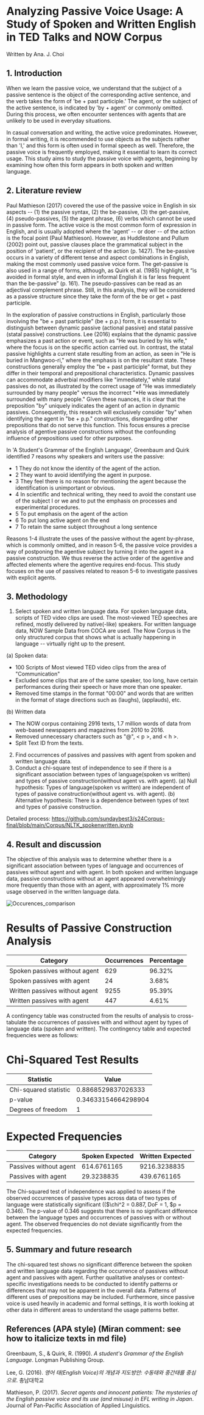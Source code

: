# Analyzing Passive Voice Usage: A Study of Spoken and Written English in TED Talks and NOW Corpus

Written by Ana. J. Choi

## 1. Introduction
  When we learn the passive voice, we understand that the subject of a passive sentence is the object of the corresponding active sentence, and the verb takes the form of 'be + past participle.' The agent, or the subject of the active sentence, is indicated by 'by + agent' or commonly omitted. During this process, we often encounter sentences with agents that are unlikely to be used in everyday situations.

In casual conversation and writing, the active voice predominates. However, in formal writing, it is recommended to use objects as the subjects rather than 'I,' and this form is often used in formal speech as well. Therefore, the passive voice is frequently employed, making it essential to learn its correct usage. This study aims to study the passive voice with agents, beginning by examining how often this form appears in both spoken and written language.

## 2. Literature review
Paul Mathieson (2017) covered the use of the passive voice in English in six aspects -- (1) the passive syntax, (2) the be-passive, (3) the get-passive, (4) pseudo-passives, (5) the agent phrase, (6) verbs which cannot be used in passive form. The active voice is the most common form of expression in English, and is usually adopted where the 'agent' -- or doer -- of the action is the focal point (Paul Mathieson). However, as Huddlestone and Pullum (2002) point out, passive clauses place the grammatical subject in the position of 'patient', or the recipient of the action (p. 1427). The be-passive occurs in a variety of different tense and aspect combinations in English, making the most commonly used passive voice form. The get-passive is also used in a range of forms, although, as Quirk et al. (1985) highlight, it “is avoided in formal style, and even in informal English it is far less frequent than the be-passive” (p. 161). The pseudo-passives can be read as an adjectival complement phrase. Still, in this analysis, they will be considered as a passive structure since they take the form of the be or get + past participle. 

In the exploration of passive constructions in English, particularly those involving the "be + past participle" (be + p.p.) form, it is essential to distinguish between dynamic passive (actional passive) and statal passive (statal passive) constructions. Lee (2016) explains that the dynamic passive emphasizes a past action or event, such as "He was buried by his wife," where the focus is on the specific action carried out. In contrast, the statal passive highlights a current state resulting from an action, as seen in "He is buried in Mangwoo-ri," where the emphasis is on the resultant state. These constructions generally employ the "be + past participle" format, but they differ in their temporal and prepositional characteristics. Dynamic passives can accommodate adverbial modifiers like "immediately," while statal passives do not, as illustrated by the correct usage of "He was immediately surrounded by many people" versus the incorrect "*He was immediately surrounded with many people." Given these nuances, it is clear that the preposition "by" uniquely indicates the agent of an action in dynamic passives. Consequently, this research will exclusively consider "by" when identifying the agent in "be + p.p." constructions, disregarding other prepositions that do not serve this function. This focus ensures a precise analysis of agentive passive constructions without the confounding influence of prepositions used for other purposes.

In 'A Student's Grammar of the English Language', Greenbaum and Quirk identified 7 reasons why speakers and writers use the passive:
+ 1 They do not know the identity of the agent of the action. 
+ 2 They want to avoid identifying the agent in purpose.
+ 3 They feel there is no reason for mentioning the agent because the identification is unimportant or obvious.
+ 4 In scientific and technical writing, they need to avoid the constant use of the subject I or we and to put the emphasis on processes and experimental procedures.
+ 5 To put emphasis on the agent of the action
+ 6 To put long active agent on the end
+ 7 To retain the same subject throughout a long sentence
  
Reasons 1-4 illustrate the uses of the passive without the agent by-phrase, which is commonly omitted, and in reason 5-6, the passive voice provides a way of postponing the agentive subject by turning it into the agent in a passive construction. We thus reverse the active order of the agentive and affected elements where the agentive requires end-focus. This study focuses on the use of passives related to reason 5-6 to investigate passives with explicit agents. 

## 3. Methodology

1) Select spoken and written language data. 
For spoken language data, scripts of TED video clips are used. The most-viewed TED speeches are refined, mostly delivered by native(-like) speakers. 
For written language data, NOW Sample Data from COCA are used. The Now Corpus is the only structured corpus that shows what is actually happening in language -- virtually right up to the present.

(a) Spoken data: 
+ 100 Scripts of Most viewed TED video clips from the area of "Communication"
+ Excluded some clips that are of the same speaker, too long, have certain performances during their speech or have more than one speaker.
+ Removed time stamps in the format "00:00" and words that are written in the format of stage directions such as (laughs), (applauds), etc.

(b) Written data
+ The NOW corpus containing 2916 texts, 1.7 million words of data from web-based newspapers and magazines from 2010 to 2016.
+ Removed unnecessary characters such as "@", < p >, and < h >.
+ Split Text ID from the texts.

2) Find occurrences of passives and passives with agent from spoken and written language data.
3) Conduct a chi-square test of independence to see if there is a significant association between types of language(spoken vs written) and types of passive construction(without agent vs. with agent).
(a) Null hypothesis: Types of language(spoken vs written) are independent of types of passive construction(without agent vs. with agent).
(b) Alternative hypothesis: There is a dependence between types of text and types of passive construction.

Detailed process: https://github.com/sundaybest3/s24Corpus-final/blob/main/Corpus/NLTK_spokenwritten.ipynb

## 4. Result and discussion
The objective of this analysis was to determine whether there is a significant association between types of language and occurrences of passives without agent and with agent. 
In both spoken and written language data, passive constructions without an agent appeared overwhelmingly more frequently than those with an agent, with approximately 1% more usage observed in the written language data.  

![Occurences_comparison](https://github.com/sundaybest3/s24Corpus-final/assets/163014658/6c99138b-2cc0-4931-9699-417b2a56998f)


# Results of Passive Construction Analysis 
| Category                        | Occurrences  | Percentage |
|---------------------------------|--------------|------------|
| Spoken passives without agent   | 629          | 96.32%     |
| Spoken passives with agent      | 24           | 3.68%      |
| Written passives without agent  | 9255         | 95.39%     |
| Written passives with agent     | 447          | 4.61%      |

A contingency table was constructed from the results of analysis to cross-tabulate the occurrences of passives with and without agent by types of language data (spoken and written). The contingency table and expected frequencies were as follows: 

# Chi-Squared Test Results
| Statistic                  | Value                |
|----------------------------|----------------------|
| Chi-squared statistic      | 0.8868529837026333   |
| p-value                    | 0.34633154664298904  |
| Degrees of freedom         | 1                    |

# Expected Frequencies
| Category                   | Spoken Expected | Written Expected |
|----------------------------|-----------------|------------------|
| Passives without agent     | 614.6761165     | 9216.3238835     |
| Passives with agent        | 29.3238835      | 439.6761165      |

The Chi-squared test of independence was applied to assess if the observed occurrences of passive types across data of two types of language were statistically significant (($\chi^2 = 0.887, DoF = 1, $p = 0.346). The p-value of 0.346 suggests that there is no significant difference between the language types and occurrences of passives with or without agent. The observed frequencies do not deviate significantly from the expected frequencies. 

## 5. Summary and future research
The chi-squared test shows no significant difference between the spoken and written language data regarding the occurrence of passives without agent and passives with agent. Further qualitative analyses or context-specific investigations needs to be conducted to identify patterns or differences that may not be apparent in the overall data. Patterns of different uses of prepositions may be included. Furthermore, since passive voice is used heavily in academic and formal settings, it is worth looking at other data in different areas to understand the usage patterns better. 

## References (APA style) (Miran comment: see how to italicize texts in md file)
Greenbaum, S., & Quirk, R. (1990). _A student's Grammar of the English Language_. Longman Publishing Group.

Lee, G. (2016). _영어 태(English Voice)의 개념과 지도방안: 수동태와 중간태를 중심으로_. 충남대학교 

Mathieson, P. (2017). _Secret agents and innocent patients: The mysteries of the English passive voice and its use (and misuse) in EFL writing in Japan_. Journal of Pan-Pacific Association of Applied Linguistics.


